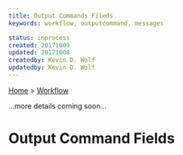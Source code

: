 ```yaml
---
title: Output Commands Fileds
keywords: workflow, outputcommand, messages

status: inprocess
created: 20171009
updated: 20171008
createdby: Kevin D. Wolf
updatedby: Kevin D. Wolf
---
```

[Home](../Index.md) > [Workflow](Index.md)

...more details coming soon...

# Output Command Fields